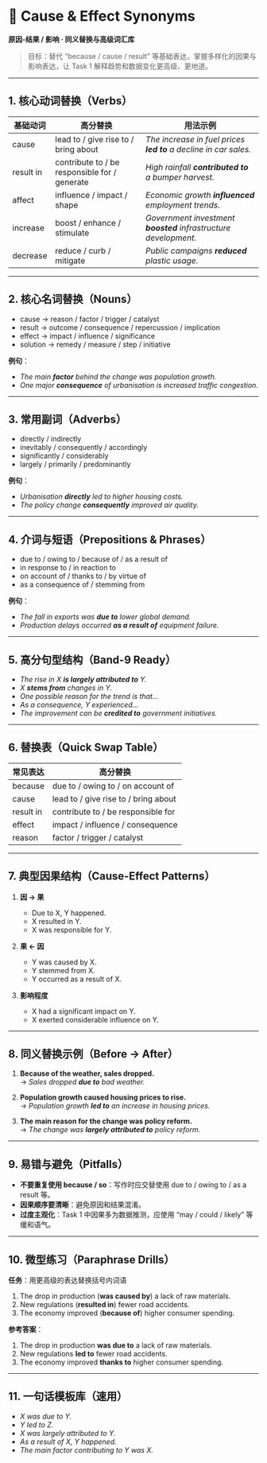 # 📌 Cause & Effect Synonyms  
**原因-结果 / 影响 · 同义替换与高级词汇库**

> 目标：替代 “because / cause / result” 等基础表达，掌握多样化的因果与影响表达，让 Task 1 解释趋势和数据变化更高级、更地道。

---

## 1. 核心动词替换（Verbs）

| 基础动词 | 高分替换 | 用法示例 |
|---|---|---|
| cause | lead to / give rise to / bring about | *The increase in fuel prices **led to** a decline in car sales.* |
| result in | contribute to / be responsible for / generate | *High rainfall **contributed to** a bumper harvest.* |
| affect | influence / impact / shape | *Economic growth **influenced** employment trends.* |
| increase | boost / enhance / stimulate | *Government investment **boosted** infrastructure development.* |
| decrease | reduce / curb / mitigate | *Public campaigns **reduced** plastic usage.* |

---

## 2. 核心名词替换（Nouns）

- cause → reason / factor / trigger / catalyst  
- result → outcome / consequence / repercussion / implication  
- effect → impact / influence / significance  
- solution → remedy / measure / step / initiative  

**例句**：
- *The main **factor** behind the change was population growth.*  
- *One major **consequence** of urbanisation is increased traffic congestion.*

---

## 3. 常用副词（Adverbs）

- directly / indirectly  
- inevitably / consequently / accordingly  
- significantly / considerably  
- largely / primarily / predominantly  

**例句**：
- *Urbanisation **directly** led to higher housing costs.*  
- *The policy change **consequently** improved air quality.*

---

## 4. 介词与短语（Prepositions & Phrases）

- due to / owing to / because of / as a result of  
- in response to / in reaction to  
- on account of / thanks to / by virtue of  
- as a consequence of / stemming from  

**例句**：
- *The fall in exports was **due to** lower global demand.*  
- *Production delays occurred **as a result of** equipment failure.*

---

## 5. 高分句型结构（Band-9 Ready）

- *The rise in X **is largely attributed to** Y.*  
- *X **stems from** changes in Y.*  
- *One possible reason for the trend is that…*  
- *As a consequence, Y experienced…*  
- *The improvement can be **credited to** government initiatives.*

---

## 6. 替换表（Quick Swap Table）

| 常见表达 | 高分替换 |
|---|---|
| because | due to / owing to / on account of |
| cause | lead to / give rise to / bring about |
| result in | contribute to / be responsible for |
| effect | impact / influence / consequence |
| reason | factor / trigger / catalyst |

---

## 7. 典型因果结构（Cause-Effect Patterns）

1. **因 → 果**  
   - Due to X, Y happened.  
   - X resulted in Y.  
   - X was responsible for Y.

2. **果 ← 因**  
   - Y was caused by X.  
   - Y stemmed from X.  
   - Y occurred as a result of X.

3. **影响程度**  
   - X had a significant impact on Y.  
   - X exerted considerable influence on Y.

---

## 8. 同义替换示例（Before → After）

1. **Because of the weather, sales dropped.**  
   → *Sales dropped **due to** bad weather.*  

2. **Population growth caused housing prices to rise.**  
   → *Population growth **led to** an increase in housing prices.*  

3. **The main reason for the change was policy reform.**  
   → *The change was **largely attributed to** policy reform.*

---

## 9. 易错与避免（Pitfalls）

- **不要重复使用 because / so**：写作时应交替使用 due to / owing to / as a result 等。  
- **因果顺序要清晰**：避免原因和结果混淆。  
- **过度主观化**：Task 1 中因果多为数据推测，应使用 “may / could / likely” 等缓和语气。

---

## 10. 微型练习（Paraphrase Drills）

**任务**：用更高级的表达替换括号内词语  
1. The drop in production (**was caused by**) a lack of raw materials.  
2. New regulations (**resulted in**) fewer road accidents.  
3. The economy improved (**because of**) higher consumer spending.

**参考答案**：  
1. The drop in production **was due to** a lack of raw materials.  
2. New regulations **led to** fewer road accidents.  
3. The economy improved **thanks to** higher consumer spending.

---

## 11. 一句话模板库（速用）

- *X was due to Y.*  
- *Y led to Z.*  
- *X was largely attributed to Y.*  
- *As a result of X, Y happened.*  
- *The main factor contributing to Y was X.*
